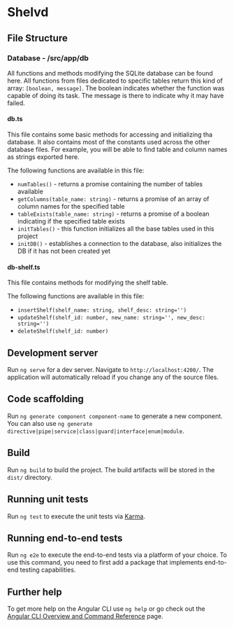# Shelvd

## File Structure
### Database - /src/app/db
All functions and methods modifying the SQLite database can be found here.
All functions from files dedicated to specific tables return this
kind of array: `[boolean, message]`. The boolean indicates whether the function 
was capable of doing its task. The message is there to indicate why it may have
failed.

#### db.ts
This file contains some basic methods for accessing and initializing tha database.
It also contains most of the constants used across the other database files.
For example, you will be able to find table and column names as strings exported here.

The following functions are available in this file:
- `numTables()` - returns a promise containing the number of tables available
- `getColumns(table_name: string)` - returns a promise of an array of column names for the specified table
- `tableExists(table_name: string)` - returns a promise of a boolean indicating if the specified table exists
- `initTables()` - this function initializes all the base tables used in this project
- `initDB()` - establishes a connection to the database, also initializes the DB if it has not been created yet

#### db-shelf.ts
This file contains methods for modifying the shelf table.

The following functions are available in this file:
- `insertShelf(shelf_name: string, shelf_desc: string='')`
- `updateShelf(shelf_id: number, new_name: string='', new_desc: string='')`
- `deleteShelf(shelf_id: number)`

## Development server

Run `ng serve` for a dev server. Navigate to `http://localhost:4200/`. The application will automatically reload if you change any of the source files.

## Code scaffolding

Run `ng generate component component-name` to generate a new component. You can also use `ng generate directive|pipe|service|class|guard|interface|enum|module`.

## Build

Run `ng build` to build the project. The build artifacts will be stored in the `dist/` directory.

## Running unit tests

Run `ng test` to execute the unit tests via [Karma](https://karma-runner.github.io).

## Running end-to-end tests

Run `ng e2e` to execute the end-to-end tests via a platform of your choice. To use this command, you need to first add a package that implements end-to-end testing capabilities.

## Further help

To get more help on the Angular CLI use `ng help` or go check out the [Angular CLI Overview and Command Reference](https://angular.dev/tools/cli) page.
